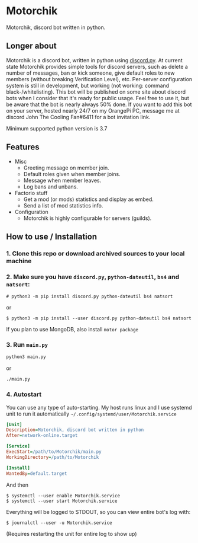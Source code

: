 # Motorchik
Motorchik, discord bot written in python.

## Longer about
Motorchik is a discord bot, written in python using [discord.py](https://github.com/Rapptz/discord.py).
At current state Motorchik provides simple tools for discord servers, such as delete a number of messages, ban or kick someone, give default roles to new members (without breaking Verification Level), etc.
Per-server configuration system is still in development, but working (not working: command black-/whitelisting).
This bot will be published on some site about discord bots when I consider that it's ready for public usage. Feel free to use it, but be aware that the bot is nearly always 50% done.
If you want to add this bot on your server, hosted nearly 24/7 on my OrangePi PC, message me at discord John The Cooling Fan#6411 for a bot invitation link.

Minimum supported python version is 3.7

## Features
* Misc
  - Greeting message on member join.
  - Default roles given when member joins.
  - Message when member leaves.
  - Log bans and unbans.
* Factorio stuff
  - Get a mod (or mods) statistics and display as embed.
  - Send a list of mod statistics info.
* Configuration
  - Motorchik is highly configurable for servers (guilds).
 
## How to use / Installation
### 1. Clone this repo or download archived sources to your local machine
### 2. Make sure you have `discord.py`, `python-dateutil`, `bs4` and `natsort`:
  ```
  # python3 -m pip install discord.py python-dateutil bs4 natsort
  ```
  or
  ```
  $ python3 -m pip install --user discord.py python-dateutil bs4 natsort
  ```
  If you plan to use MongoDB, also install `motor package`
### 3. Run `main.py`
  ```sh
  python3 main.py
  ```
  or
  ```sh
  ./main.py
  ```
### 4. Autostart
  You can use any type of auto-starting. My host runs linux and I use systemd unit to run it automatically
  `~/.config/systemd/user/Motorchik.service`
  ```ini
  [Unit]
  Description=Motorchik, discord bot written in python
  After=network-online.target
  
  [Service]
  ExecStart=/path/to/Motorchik/main.py
  WorkingDirectory=/path/to/Motorchik
  
  [Install]
  WantedBy=default.target
  ```
  And then
  ```
  $ systemctl --user enable Motorchik.service
  $ systemctl --user start Motorchik.service
  ```
  Everything will be logged to STDOUT, so you can view entire bot's log with:
  ```
  $ journalctl --user -u Motorchik.service
  ```
  (Requires restarting the unit for entire log to show up)
